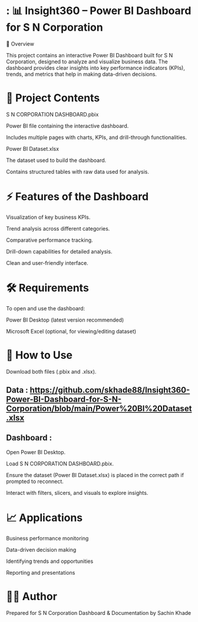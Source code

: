 # : 📊 Insight360 – Power BI Dashboard for S N Corporation
📌 Overview

This project contains an interactive Power BI Dashboard built for S N Corporation, designed to analyze and visualize business data. The dashboard provides clear insights into key performance indicators (KPIs), trends, and metrics that help in making data-driven decisions.

# 📂 Project Contents

S N CORPORATION DASHBOARD.pbix

Power BI file containing the interactive dashboard.

Includes multiple pages with charts, KPIs, and drill-through functionalities.

Power BI Dataset.xlsx

The dataset used to build the dashboard.

Contains structured tables with raw data used for analysis.

# ⚡ Features of the Dashboard

Visualization of key business KPIs.

Trend analysis across different categories.

Comparative performance tracking.

Drill-down capabilities for detailed analysis.

Clean and user-friendly interface.

# 🛠️ Requirements

To open and use the dashboard:

Power BI Desktop (latest version recommended)

Microsoft Excel (optional, for viewing/editing dataset)

# 🚀 How to Use

Download both files (.pbix and .xlsx).
## Data : https://github.com/skhade88/Insight360-Power-BI-Dashboard-for-S-N-Corporation/blob/main/Power%20BI%20Dataset.xlsx
## Dashboard :

Open Power BI Desktop.

Load S N CORPORATION DASHBOARD.pbix.

Ensure the dataset (Power BI Dataset.xlsx) is placed in the correct path if prompted to reconnect.

Interact with filters, slicers, and visuals to explore insights.

# 📈 Applications

Business performance monitoring

Data-driven decision making

Identifying trends and opportunities

Reporting and presentations

# 👨‍💻 Author

Prepared for S N Corporation
Dashboard & Documentation by Sachin Khade
